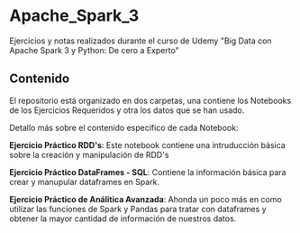 # Apache_Spark_3
Ejercicios y notas realizados durante el curso de Udemy "Big Data con Apache Spark 3 y Python: De cero a Experto"

## Contenido

El repositorio está organizado en dos carpetas, una contiene los Notebooks de los Ejercicios Requeridos y otra los datos que se han usado.

Detallo más sobre el contenido específico de cada Notebook:

**Ejercicio Práctico RDD's**: Este notebook contiene una intruducción básica sobre la creación y manipulación de RDD's

**Ejercicio Práctico DataFrames - SQL**: Contiene la información básica para crear y manupular dataframes en Spark.

**Ejercicio Práctico de Análitica Avanzada**: Ahonda un poco más en como utilizar las funciones de Spark y Pandas para tratar con dataframes y obtener la mayor cantidad de información de nuestros datos. 
